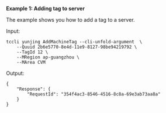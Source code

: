 **Example 1: Adding tag to server**

The example shows you how to add a tag to a server.

Input: 

```
tccli yunjing AddMachineTag --cli-unfold-argument  \
    --Quuid 2b6e5770-8e4d-11e9-8127-98be94219792 \
    --TagId 12 \
    --MRegion ap-guangzhou \
    --MArea CVM
```

Output: 
```
{
    "Response": {
        "RequestId": "354f4ac3-8546-4516-8c8a-69e3ab73aa8a"
    }
}
```

